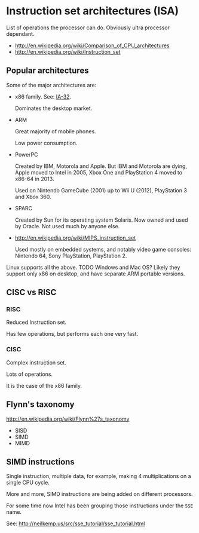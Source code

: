 # Instruction set architectures (ISA)

List of operations the processor can do. Obviously ultra processor dependant.

- <http://en.wikipedia.org/wiki/Comparison_of_CPU_architectures>
- <http://en.wikipedia.org/wiki/Instruction_set>

## Popular architectures

Some of the major architectures are:

-   x86 family. See: [IA-32](ia32.md).

    Dominates the desktop market.

-   ARM

    Great majority of mobile phones.

    Low power consumption.

-   PowerPC

    Created by IBM, Motorola and Apple. But IBM and Motorola are dying, Apple moved to Intel in 2005, Xbox One and PlayStation 4 moved to x86-64 in 2013.

    Used on Nintendo GameCube (2001) up to Wii U (2012), PlayStation 3 and Xbox 360.

-   SPARC

    Created by Sun for its operating system Solaris. Now owned and used by Oracle. Not used much by anyone else.

-   <http://en.wikipedia.org/wiki/MIPS_instruction_set>

    Used mostly on embedded systems, and notably video game consoles: Nintendo 64, Sony PlayStation, PlayStation 2.

Linux supports all the above. TODO Windows and Mac OS? Likely they support only x86 on desktop, and have separate ARM portable versions.

## CISC vs RISC

### RISC

Reduced Instruction set.

Has few operations, but performs each one very fast.

### CISC

Complex instruction set.

Lots of operations.

It is the case of the x86 family.

## Flynn's taxonomy

<http://en.wikipedia.org/wiki/Flynn%27s_taxonomy>

- SISD
- SIMD
- MIMD

## SIMD instructions

Single instruction, multiple data, for example, making 4 multiplications on a single CPU cycle.

More and more, SIMD instructions are being added on different processors.

For some time now Intel has been grouping those instructions under the `SSE` name.

See: <http://neilkemp.us/src/sse_tutorial/sse_tutorial.html>
